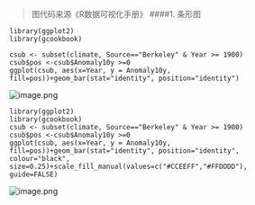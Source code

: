>图代码来源《R数据可视化手册》
####1. 条形图
```
library(ggplot2)
library(gcookbook)

csub <- subset(climate, Source=="Berkeley" & Year >= 1900)
csub$pos <-csub$Anomaly10y >=0
ggplot(csub, aes(x=Year, y = Anomaly10y, fill=pos))+geom_bar(stat="identity", position="identity")
``` 
![image.png](http://upload-images.jianshu.io/upload_images/6634703-f3144226763f738a.png?imageMogr2/auto-orient/strip%7CimageView2/2/w/1240)
```
library(ggplot2)
library(gcookbook)
csub <- subset(climate, Source=="Berkeley" & Year >= 1900)
csub$pos <-csub$Anomaly10y >=0
ggplot(csub, aes(x=Year, y = Anomaly10y, fill=pos))+geom_bar(stat="identity", position="identity", colour="black", size=0.25)+scale_fill_manual(values=c("#CCEEFF","#FFDDDD"), guide=FALSE)
```
![image.png](http://upload-images.jianshu.io/upload_images/6634703-e43780392b251c24.png?imageMogr2/auto-orient/strip%7CimageView2/2/w/1240)
